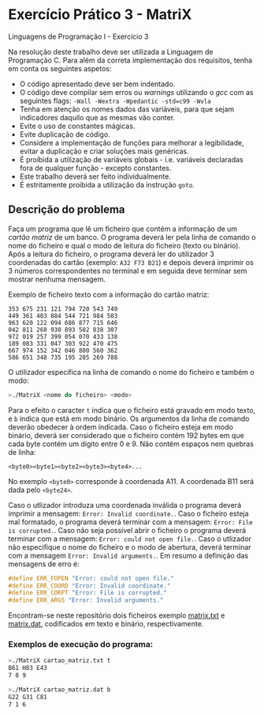 # Exercício Prático 3 - MatriX
Linguagens de Programação I - Exercício 3

Na resolução deste trabalho deve ser utilizada a Linguagem de Programação C. Para além da correta implementação dos requisitos, tenha em conta os seguintes aspetos:
- O código apresentado deve ser bem indentado. 
- O código deve compilar sem erros ou *warnings* utilizando o *gcc* com as seguintes flags:
 `-Wall -Wextra -Wpedantic -std=c99 -Wvla`
- Tenha em atenção os nomes dados das variáveis, para que sejam indicadores daquilo que as mesmas vão conter.
- Evite o uso de constantes mágicas. 
- Evite duplicação de código. 
- Considere a implementação de funções para melhorar a legibilidade, evitar a duplicação e criar soluções mais genéricas.
- É proíbida a utilização de variáveis globais - i.e. variáveis declaradas fora de qualquer função - excepto constantes.
- Este trabalho deverá ser feito individualmente.
- É estritamente proibida a utilização da instrução `goto`. 

## Descrição do problema
Faça um programa que lê um ficheiro que contém a informação de um *cartão matriz* de um banco. O programa deverá ler pela linha de comando o nome do ficheiro e qual o modo de leitura do ficheiro (texto ou binário). Após a leitura do ficheiro, o programa deverá ler do utilizador 3 coordenadas do cartão (exemplo: `A32 F73 B21`) e depois deverá imprimir os 3 números correspondentes no terminal e em seguida deve terminar sem mostrar nenhuma mensagem.

Exemplo de ficheiro texto com a informação do cartão matriz:
```
353 675 231 121 794 720 543 749
449 361 403 884 544 721 984 503
963 620 122 094 686 877 715 646
042 811 268 930 893 582 838 307
972 019 257 399 054 070 433 138
189 083 331 047 303 922 470 475
667 974 152 342 046 800 560 362
586 651 348 735 195 285 269 788
```
O utilizador especifica na linha de comando o nome do ficheiro e também o modo:
```bash
>./MatriX <nome do ficheiro> <modo>
```
Para o efeito o caracter `t` indica que o ficheiro está gravado em modo texto, e `b` indica que está em modo binário. Os argumentos da linha de comando deverão obedecer à ordem indicada. 
Caso o ficheiro esteja em modo binário, deverá ser considerado que o ficheiro contém 192 bytes em que cada byte contém um dígito entre 0 e 9. Não contém espaços nem quebras de linha:
```
<byte0><byte1><byte2><byte3><byte4>...
```
No exemplo `<byte0>` corresponde à coordenada A11. A coordenada B11 será dada pelo `<byte24>`.

Caso o utlizador introduza uma coordenada inválida o programa deverá imprimir a mensagem: `Error: Invalid coordinate.`. Caso o ficheiro esteja mal formatado, o programa deverá terminar com a mensagem: `Error: File is corrupted.`. Caso não seja possível abrir o ficheiro o programa deverá terminar com a mensagem: `Error: could not open file.`. Caso o utlizador não especifique o nome do ficheiro e o modo de abertura, deverá terminar com a mensagem `Error: Invalid arguments.`.
Em resumo a definição das mensagens de erro é:
 ```C
#define ERR_FOPEN "Error: could not open file."
#define ERR_COORD "Error: Invalid coordinate."
#define ERR_CORPT "Error: File is corrupted."
#define ERR_ARGS "Error: Invalid arguments."
 ```

Encontram-se neste repositório dois ficheiros exemplo [matrix.txt](matrix.txt) e [matrix.dat](matrix.dat), codificados em texto e binário, respectivamente.

### Exemplos de execução do programa:
```bash
>./MatriX cartao_matriz.txt t
B61 H83 E43
7 8 9
```

```bash
>./MatriX cartao_matriz.dat b
G22 G31 C81
7 1 6
```
